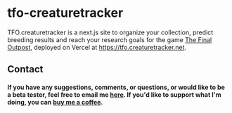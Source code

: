 # tfo-creaturetracker
TFO.creaturetracker is a next.js site to organize your collection, predict breeding results and reach your research goals for the game [The Final Outpost](https://finaloutpost.net), deployed on Vercel at https://tfo.creaturetracker.net.

## Contact
<h4>If you have any suggestions, comments, or questions, or would like to be a beta tester, feel free to email me <a href="mailto:rio.savvii@gmail.com">here</a>. If you'd like to support what I'm doing, you can <a href="https://ko-fi.com/lyricism_">buy me a coffee</a>.</h4>
